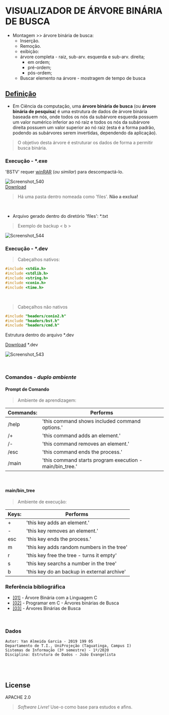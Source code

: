 # VISUALIZADOR DE ÁRVORE BINÁRIA DE BUSCA
- Montagem >> árvore binária de busca:
	- Inserção.
	- Remoção.
	- exibição: 
	- árvore completa - raiz, sub-arv. esquerda e sub-arv. direita;
	    - em ordem;
	    - pré-ordem;
	    - pós-ordem;					
	- Buscar elemento na árvore - mostragem de tempo de busca

## [Definição](https://pt.wikipedia.org/wiki/%C3%81rvore_bin%C3%A1ria_de_busca)
- Em Ciência da computação, uma **árvore binária de busca** (ou **árvore binária de pesquisa**) é uma estrutura de dados de árvore binária baseada em nós, onde todos os nós da subárvore esquerda possuem um valor numérico inferior ao nó raiz e todos os nós da subárvore direita possuem um valor superior ao nó raiz (esta é a forma padrão, podendo as subárvores serem invertidas, 	dependendo da aplicação).

> O objetivo desta árvore é estruturar os dados de forma a permitir busca binária.

### Execução - *.exe

'BSTV' requer [winRAR](https://www.win-rar.com/start.html?&L=0) (*ou similar*) para descompactá-lo.

![Screenshot_540](https://user-images.githubusercontent.com/56321281/77133936-b9284a80-6a43-11ea-91b4-e91c511b6ede.png)   
[Download](https://github.com/keys8410/binary-search-tree-viewer/blob/master/Binary%20Search%20Tree%20Viewer.zip)
> Há uma pasta dentro nomeada como 'files'. **Não a exclua!**

<br>

- Arquivo gerado dentro do diretório 'files': *.txt

> Exemplo de backup < b >

![Screenshot_544](https://user-images.githubusercontent.com/56321281/77137254-e4169c80-6a4b-11ea-923a-f6d23ee12bcb.png)

### Execução - *.dev

> Cabeçalhos nativos:

```c
#include <stdio.h>
#include <stdlib.h>
#include <string.h>
#include <conio.h>
#include <time.h>
```
<br>

> Cabeçalhos não nativos

```c
#include "headers/conio2.h" 
#include "headers/bst.h" 
#include "headers/cmd.h"
```
Estrutura dentro do arquivo *.dev

[Download](https://github.com/keys8410/binary-search-tree-viewer/blob/master/bin_.zip) *.dev

![Screenshot_543](https://user-images.githubusercontent.com/56321281/77134269-f6410c80-6a44-11ea-9312-98af48fc14fe.png)

<br>

### Comandos - *duplo ambiente*

#### Prompt de Comando

> Ambiente de aprendizagem: 

| Commands: | Performs |
| ------ | ------ |
| /help | 'this command shows included command options.' |
| /+ | 'this command adds an element.' |
| /- | 'this command removes an element.' |
| /esc | 'this command ends the process.' |
| /main | 'this command starts program execution - main/bin_tree.' |
<br>

#### main/bin_tree

> Ambiente de execução:

| Keys: | Performs |
| ------ | ------ |
| + | 'this key adds an element.' |
| - | 'this key removes an element.' |
| esc | 'this key ends the process.' |
| m | 'this key adds random numbers in the tree' |
| r | 'this key free the tree - turns it empty' |
| s | 'this key searchs a number in the tree' |
| b | 'this key do an backup in external archive' |

### Referência bibliográfica
* [[01]](http://ninjacode.com.br/arvore-binaria-com-a-linguagem-c/) - Árvore Binária com a Linguagem C
* [[02]](https://pt.wikibooks.org/wiki/Programar_em_C/%C3%81rvores_bin%C3%A1rias_de_Busca) - Programar em C - Árvores binárias de Busca
* [[03]](https://www.cin.ufpe.br/~dmrac/aula%20de%20arvore%20binaria%20de%20busca.pdf) - Árvores Binárias de Busca

<br>

### Dados

    Autor: Yan Almeida Garcia - 2019 199 05
    Departamento de T.I., UniProjeção (Taguatinga, Campus I)
    Sistemas de Informação (3º semestre) - 1º/2020
    Disciplina: Estrutura de Dados - João Evangelista
    
<br><br>

License
----
APACHE 2.0

> *Software Livre!* 
Use-o como base para estudos e afins.
